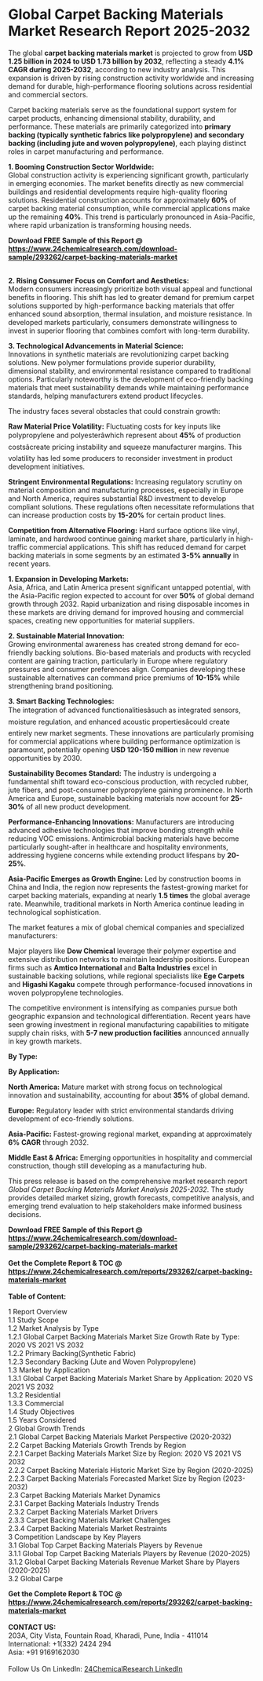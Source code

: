 <h1>Global Carpet Backing Materials Market Research Report 2025-2032</h1><p>The global <strong>carpet backing materials market</strong> is projected to grow from <strong>USD 1.25 billion in 2024 to USD 1.73 billion by 2032</strong>, reflecting a steady <strong>4.1% CAGR during 2025-2032</strong>, according to new industry analysis. This expansion is driven by rising construction activity worldwide and increasing demand for durable, high-performance flooring solutions across residential and commercial sectors.</p><p>Carpet backing materials serve as the foundational support system for carpet products, enhancing dimensional stability, durability, and performance. These materials are primarily categorized into <strong>primary backing (typically synthetic fabrics like polypropylene) and secondary backing (including jute and woven polypropylene)</strong>, each playing distinct roles in carpet manufacturing and performance.</p><p><strong>1. Booming Construction Sector Worldwide:</strong><br>
Global construction activity is experiencing significant growth, particularly in emerging economies. The market benefits directly as new commercial buildings and residential developments require high-quality flooring solutions. Residential construction accounts for approximately <strong>60%</strong> of carpet backing material consumption, while commercial applications make up the remaining <strong>40%</strong>. This trend is particularly pronounced in Asia-Pacific, where rapid urbanization is transforming housing needs.</p><div><b>Download FREE Sample of this Report @ 
            <a href="https://www.24chemicalresearch.com/download-sample/293262/carpet-backing-materials-market">
            https://www.24chemicalresearch.com/download-sample/293262/carpet-backing-materials-market</a></b></div><br><p><strong>2. Rising Consumer Focus on Comfort and Aesthetics:</strong><br>
Modern consumers increasingly prioritize both visual appeal and functional benefits in flooring. This shift has led to greater demand for premium carpet solutions supported by high-performance backing materials that offer enhanced sound absorption, thermal insulation, and moisture resistance. In developed markets particularly, consumers demonstrate willingness to invest in superior flooring that combines comfort with long-term durability.</p><p><strong>3. Technological Advancements in Material Science:</strong><br>
Innovations in synthetic materials are revolutionizing carpet backing solutions. New polymer formulations provide superior durability, dimensional stability, and environmental resistance compared to traditional options. Particularly noteworthy is the development of eco-friendly backing materials that meet sustainability demands while maintaining performance standards, helping manufacturers extend product lifecycles.</p><p>The industry faces several obstacles that could constrain growth:</p><p><strong>Raw Material Price Volatility:</strong> Fluctuating costs for key inputs like polypropylene and polyesterâwhich represent about <strong>45%</strong> of production costsâcreate pricing instability and squeeze manufacturer margins. This volatility has led some producers to reconsider investment in product development initiatives.</p><p><strong>Stringent Environmental Regulations:</strong> Increasing regulatory scrutiny on material composition and manufacturing processes, especially in Europe and North America, requires substantial R&amp;D investment to develop compliant solutions. These regulations often necessitate reformulations that can increase production costs by <strong>15-20%</strong> for certain product lines.</p><p><strong>Competition from Alternative Flooring:</strong> Hard surface options like vinyl, laminate, and hardwood continue gaining market share, particularly in high-traffic commercial applications. This shift has reduced demand for carpet backing materials in some segments by an estimated <strong>3-5% annually</strong> in recent years.</p><p><strong>1. Expansion in Developing Markets:</strong><br>
Asia, Africa, and Latin America present significant untapped potential, with the Asia-Pacific region expected to account for over <strong>50%</strong> of global demand growth through 2032. Rapid urbanization and rising disposable incomes in these markets are driving demand for improved housing and commercial spaces, creating new opportunities for material suppliers.</p><p><strong>2. Sustainable Material Innovation:</strong><br>
Growing environmental awareness has created strong demand for eco-friendly backing solutions. Bio-based materials and products with recycled content are gaining traction, particularly in Europe where regulatory pressures and consumer preferences align. Companies developing these sustainable alternatives can command price premiums of <strong>10-15%</strong> while strengthening brand positioning.</p><p><strong>3. Smart Backing Technologies:</strong><br>
The integration of advanced functionalitiesâsuch as integrated sensors, moisture regulation, and enhanced acoustic propertiesâcould create entirely new market segments. These innovations are particularly promising for commercial applications where building performance optimization is paramount, potentially opening <strong>USD 120-150 million</strong> in new revenue opportunities by 2030.</p><p><strong>Sustainability Becomes Standard:</strong> The industry is undergoing a fundamental shift toward eco-conscious production, with recycled rubber, jute fibers, and post-consumer polypropylene gaining prominence. In North America and Europe, sustainable backing materials now account for <strong>25-30%</strong> of all new product development.</p><p><strong>Performance-Enhancing Innovations:</strong> Manufacturers are introducing advanced adhesive technologies that improve bonding strength while reducing VOC emissions. Antimicrobial backing materials have become particularly sought-after in healthcare and hospitality environments, addressing hygiene concerns while extending product lifespans by <strong>20-25%</strong>.</p><p><strong>Asia-Pacific Emerges as Growth Engine:</strong> Led by construction booms in China and India, the region now represents the fastest-growing market for carpet backing materials, expanding at nearly <strong>1.5 times</strong> the global average rate. Meanwhile, traditional markets in North America continue leading in technological sophistication.</p><p>The market features a mix of global chemical companies and specialized manufacturers:</p><p>Major players like <strong>Dow Chemical</strong> leverage their polymer expertise and extensive distribution networks to maintain leadership positions. European firms such as <strong>Amtico International</strong> and <strong>Balta Industries</strong> excel in sustainable backing solutions, while regional specialists like <strong>Ege Carpets</strong> and <strong>Higashi Kagaku</strong> compete through performance-focused innovations in woven polypropylene technologies.</p><p>The competitive environment is intensifying as companies pursue both geographic expansion and technological differentiation. Recent years have seen growing investment in regional manufacturing capabilities to mitigate supply chain risks, with <strong>5-7 new production facilities</strong> announced annually in key growth markets.</p><p><strong>By Type:</strong></p><p><strong>By Application:</strong></p><p><strong>North America:</strong> Mature market with strong focus on technological innovation and sustainability, accounting for about <strong>35%</strong> of global demand.</p><p><strong>Europe:</strong> Regulatory leader with strict environmental standards driving development of eco-friendly solutions.</p><p><strong>Asia-Pacific:</strong> Fastest-growing regional market, expanding at approximately <strong>6% CAGR</strong> through 2032.</p><p><strong>Middle East &amp; Africa:</strong> Emerging opportunities in hospitality and commercial construction, though still developing as a manufacturing hub.</p><p>This press release is based on the comprehensive market research report <em>Global Carpet Backing Materials Market Analysis 2025-2032</em>. The study provides detailed market sizing, growth forecasts, competitive analysis, and emerging trend evaluation to help stakeholders make informed business decisions.</p><div><b>Download FREE Sample of this Report @ 
            <a href="https://www.24chemicalresearch.com/download-sample/293262/carpet-backing-materials-market">
            https://www.24chemicalresearch.com/download-sample/293262/carpet-backing-materials-market</a></b></div><br><div><b>Get the Complete Report & TOC @ 
            <a href="https://www.24chemicalresearch.com/reports/293262/carpet-backing-materials-market">
            https://www.24chemicalresearch.com/reports/293262/carpet-backing-materials-market</a></b></div><br>
            <b>Table of Content:</b><p>1 Report Overview<br />
    1.1 Study Scope<br />
    1.2 Market Analysis by Type<br />
        1.2.1 Global Carpet Backing Materials Market Size Growth Rate by Type: 2020 VS 2021 VS 2032<br />
        1.2.2 Primary Backing(Synthetic Fabric)<br />
        1.2.3 Secondary Backing (Jute and Woven Polypropylene)<br />
    1.3 Market by Application<br />
        1.3.1 Global Carpet Backing Materials Market Share by Application: 2020 VS 2021 VS 2032<br />
        1.3.2 Residential<br />
        1.3.3 Commercial<br />
    1.4 Study Objectives<br />
    1.5 Years Considered<br />
2 Global Growth Trends<br />
    2.1 Global Carpet Backing Materials Market Perspective (2020-2032)<br />
    2.2 Carpet Backing Materials Growth Trends by Region<br />
        2.2.1 Carpet Backing Materials Market Size by Region: 2020 VS 2021 VS 2032<br />
        2.2.2 Carpet Backing Materials Historic Market Size by Region (2020-2025)<br />
        2.2.3 Carpet Backing Materials Forecasted Market Size by Region (2023-2032)<br />
    2.3 Carpet Backing Materials Market Dynamics<br />
        2.3.1 Carpet Backing Materials Industry Trends<br />
        2.3.2 Carpet Backing Materials Market Drivers<br />
        2.3.3 Carpet Backing Materials Market Challenges<br />
        2.3.4 Carpet Backing Materials Market Restraints<br />
3 Competition Landscape by Key Players<br />
    3.1 Global Top Carpet Backing Materials Players by Revenue<br />
        3.1.1 Global Top Carpet Backing Materials Players by Revenue (2020-2025)<br />
        3.1.2 Global Carpet Backing Materials Revenue Market Share by Players (2020-2025)<br />
    3.2 Global Carpe</p><div><b>Get the Complete Report & TOC @ 
            <a href="https://www.24chemicalresearch.com/reports/293262/carpet-backing-materials-market">
            https://www.24chemicalresearch.com/reports/293262/carpet-backing-materials-market</a></b></div><br><b>CONTACT US:</b><br>
            203A, City Vista, Fountain Road, Kharadi, Pune, India - 411014<br>
            International: +1(332) 2424 294<br>
            Asia: +91 9169162030 <br><br>
            Follow Us On LinkedIn: <a href="https://www.linkedin.com/company/24chemicalresearch/">24ChemicalResearch LinkedIn</a>